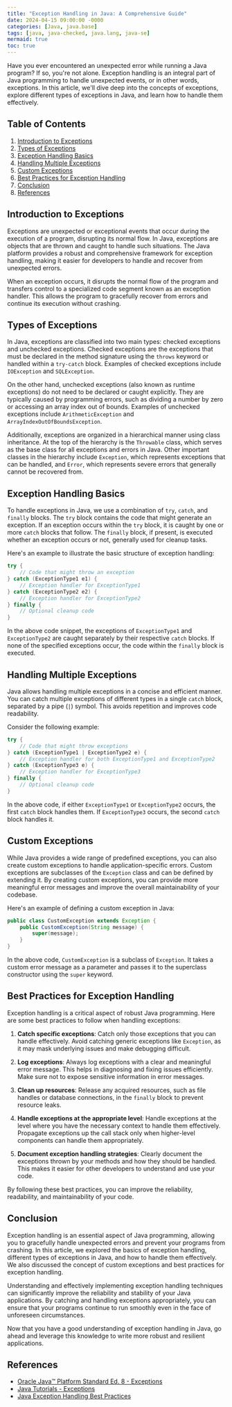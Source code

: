 ```yaml
---
title: "Exception Handling in Java: A Comprehensive Guide"
date: 2024-04-15 09:00:00 -0000
categories: [Java, java.base]
tags: [java, java-checked, java.lang, java-se]
mermaid: true
toc: true
---
```



Have you ever encountered an unexpected error while running a Java program? If so, you're not alone. Exception handling is an integral part of Java programming to handle unexpected events, or in other words, exceptions. In this article, we'll dive deep into the concepts of exceptions, explore different types of exceptions in Java, and learn how to handle them effectively.

## Table of Contents
1. [Introduction to Exceptions](#introduction-to-exceptions)
2. [Types of Exceptions](#types-of-exceptions)
3. [Exception Handling Basics](#exception-handling-basics)
4. [Handling Multiple Exceptions](#handling-multiple-exceptions)
5. [Custom Exceptions](#custom-exceptions)
6. [Best Practices for Exception Handling](#best-practices-for-exception-handling)
7. [Conclusion](#conclusion)
8. [References](#references)

## Introduction to Exceptions
Exceptions are unexpected or exceptional events that occur during the execution of a program, disrupting its normal flow. In Java, exceptions are objects that are thrown and caught to handle such situations. The Java platform provides a robust and comprehensive framework for exception handling, making it easier for developers to handle and recover from unexpected errors.

When an exception occurs, it disrupts the normal flow of the program and transfers control to a specialized code segment known as an exception handler. This allows the program to gracefully recover from errors and continue its execution without crashing.

## Types of Exceptions
In Java, exceptions are classified into two main types: checked exceptions and unchecked exceptions. Checked exceptions are the exceptions that must be declared in the method signature using the `throws` keyword or handled within a `try-catch` block. Examples of checked exceptions include `IOException` and `SQLException`.

On the other hand, unchecked exceptions (also known as runtime exceptions) do not need to be declared or caught explicitly. They are typically caused by programming errors, such as dividing a number by zero or accessing an array index out of bounds. Examples of unchecked exceptions include `ArithmeticException` and `ArrayIndexOutOfBoundsException`.

Additionally, exceptions are organized in a hierarchical manner using class inheritance. At the top of the hierarchy is the `Throwable` class, which serves as the base class for all exceptions and errors in Java. Other important classes in the hierarchy include `Exception`, which represents exceptions that can be handled, and `Error`, which represents severe errors that generally cannot be recovered from.

## Exception Handling Basics
To handle exceptions in Java, we use a combination of `try`, `catch`, and `finally` blocks. The `try` block contains the code that might generate an exception. If an exception occurs within the `try` block, it is caught by one or more `catch` blocks that follow. The `finally` block, if present, is executed whether an exception occurs or not, generally used for cleanup tasks.

Here's an example to illustrate the basic structure of exception handling:

```java
try {
    // Code that might throw an exception
} catch (ExceptionType1 e1) {
    // Exception handler for ExceptionType1
} catch (ExceptionType2 e2) {
    // Exception handler for ExceptionType2
} finally {
    // Optional cleanup code
}
```

In the above code snippet, the exceptions of `ExceptionType1` and `ExceptionType2` are caught separately by their respective `catch` blocks. If none of the specified exceptions occur, the code within the `finally` block is executed.

## Handling Multiple Exceptions
Java allows handling multiple exceptions in a concise and efficient manner. You can catch multiple exceptions of different types in a single `catch` block, separated by a pipe (`|`) symbol. This avoids repetition and improves code readability.

Consider the following example:

```java
try {
    // Code that might throw exceptions
} catch (ExceptionType1 | ExceptionType2 e) {
    // Exception handler for both ExceptionType1 and ExceptionType2
} catch (ExceptionType3 e) {
    // Exception handler for ExceptionType3
} finally {
    // Optional cleanup code
}
```

In the above code, if either `ExceptionType1` or `ExceptionType2` occurs, the first `catch` block handles them. If `ExceptionType3` occurs, the second `catch` block handles it.

## Custom Exceptions
While Java provides a wide range of predefined exceptions, you can also create custom exceptions to handle application-specific errors. Custom exceptions are subclasses of the `Exception` class and can be defined by extending it. By creating custom exceptions, you can provide more meaningful error messages and improve the overall maintainability of your codebase.

Here's an example of defining a custom exception in Java:

```java
public class CustomException extends Exception {
    public CustomException(String message) {
        super(message);
    }
}
```

In the above code, `CustomException` is a subclass of `Exception`. It takes a custom error message as a parameter and passes it to the superclass constructor using the `super` keyword.

## Best Practices for Exception Handling
Exception handling is a critical aspect of robust Java programming. Here are some best practices to follow when handling exceptions:

1. **Catch specific exceptions**: Catch only those exceptions that you can handle effectively. Avoid catching generic exceptions like `Exception`, as it may mask underlying issues and make debugging difficult.

2. **Log exceptions**: Always log exceptions with a clear and meaningful error message. This helps in diagnosing and fixing issues efficiently. Make sure not to expose sensitive information in error messages.

3. **Clean up resources**: Release any acquired resources, such as file handles or database connections, in the `finally` block to prevent resource leaks.

4. **Handle exceptions at the appropriate level**: Handle exceptions at the level where you have the necessary context to handle them effectively. Propagate exceptions up the call stack only when higher-level components can handle them appropriately.

5. **Document exception handling strategies**: Clearly document the exceptions thrown by your methods and how they should be handled. This makes it easier for other developers to understand and use your code.

By following these best practices, you can improve the reliability, readability, and maintainability of your code.

## Conclusion
Exception handling is an essential aspect of Java programming, allowing you to gracefully handle unexpected errors and prevent your programs from crashing. In this article, we explored the basics of exception handling, different types of exceptions in Java, and how to handle them effectively. We also discussed the concept of custom exceptions and best practices for exception handling.

Understanding and effectively implementing exception handling techniques can significantly improve the reliability and stability of your Java applications. By catching and handling exceptions appropriately, you can ensure that your programs continue to run smoothly even in the face of unforeseen circumstances.

Now that you have a good understanding of exception handling in Java, go ahead and leverage this knowledge to write more robust and resilient applications.

## References
- [Oracle Java™ Platform Standard Ed. 8 - Exceptions](https://docs.oracle.com/javase/8/docs/technotes/guides/language/exceptions.html)
- [Java Tutorials - Exceptions](https://docs.oracle.com/javase/tutorial/essential/exceptions/)
- [Java Exception Handling Best Practices](https://www.baeldung.com/java-exception-handling-best-practices)